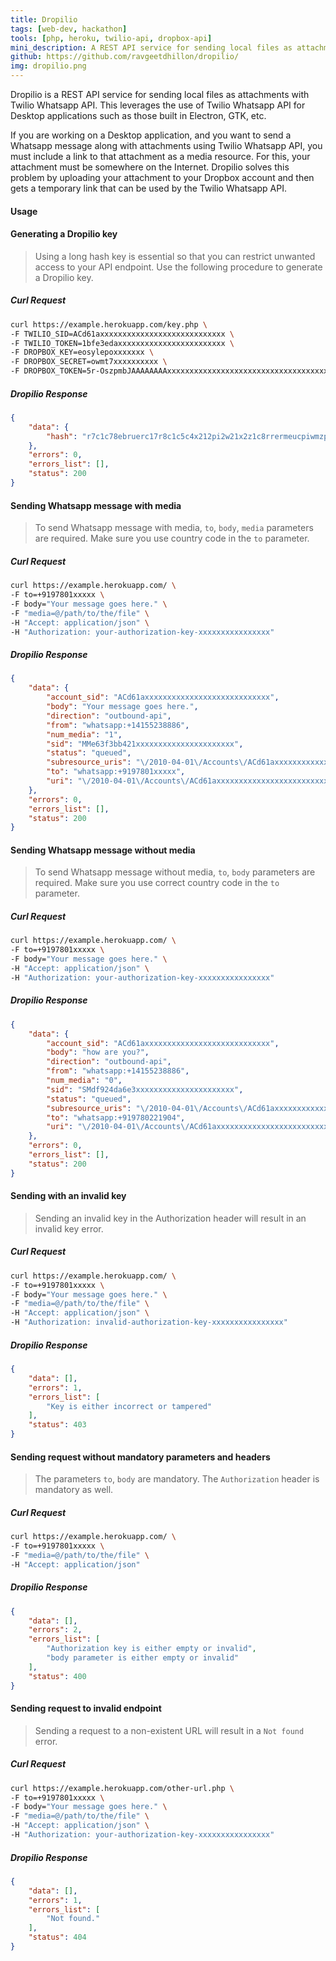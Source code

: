 ```yaml
---
title: Dropilio
tags: [web-dev, hackathon]
tools: [php, heroku, twilio-api, dropbox-api]
mini_description: A REST API service for sending local files as attachments with Twilio Whatsapp API.
github: https://github.com/ravgeetdhillon/dropilio/
img: dropilio.png
---
```


Dropilio is a REST API service for sending local files as attachments with Twilio Whatsapp API. This leverages the use of Twilio Whatsapp API for Desktop applications such as those built in Electron, GTK, etc.

If you are working on a Desktop application, and you want to send a Whatsapp message along with attachments using Twilio Whatsapp API, you must include a link to that attachment as a media resource. For this, your attachment must be somewhere on the Internet. Dropilio solves this problem by uploading your attachment to your Dropbox account and then gets a temporary link that can be used by the Twilio Whatsapp API.

#### Usage

#### Generating a Dropilio key

> Using a long hash key is essential so that you can restrict unwanted access to your API endpoint. Use the following procedure to generate a Dropilio key.

##### Curl Request

```bash
curl https://example.herokuapp.com/key.php \
-F TWILIO_SID=ACd61axxxxxxxxxxxxxxxxxxxxxxxxxxxx \
-F TWILIO_TOKEN=1bfe3edaxxxxxxxxxxxxxxxxxxxxxxxx \
-F DROPBOX_KEY=eosylepoxxxxxxx \
-F DROPBOX_SECRET=owmt7xxxxxxxxxx \
-F DROPBOX_TOKEN=5r-OszpmbJAAAAAAAAxxxxxxxxxxxxxxxxxxxxxxxxxxxxxxxxxxxxxxxxxxxxxx
```

##### Dropilio Response

```json
{
    "data": {
        "hash": "r7c1c78ebruerc17r8c1c5c4x212pi2w21x2z1c8rrermeucpiwmzputz4zyewe7ekne83367323ccuewewng1084dncy484nknccnkxe9eulaqppqpqnbchciuirrer"
    },
    "errors": 0,
    "errors_list": [],
    "status": 200
}
```

#### Sending Whatsapp message with media

> To send Whatsapp message with media, `to`, `body`, `media` parameters are required. Make sure you use country code in the `to` parameter.

##### Curl Request

```bash
curl https://example.herokuapp.com/ \
-F to=+9197801xxxxx \
-F body="Your message goes here." \
-F "media=@/path/to/the/file" \
-H "Accept: application/json" \
-H "Authorization: your-authorization-key-xxxxxxxxxxxxxxxx"
```

##### Dropilio Response

```json
{
    "data": {
        "account_sid": "ACd61axxxxxxxxxxxxxxxxxxxxxxxxxxxx",
        "body": "Your message goes here.",
        "direction": "outbound-api",
        "from": "whatsapp:+14155238886",
        "num_media": "1",
        "sid": "MMe63f3bb421xxxxxxxxxxxxxxxxxxxxxx",
        "status": "queued",
        "subresource_uris": "\/2010-04-01\/Accounts\/ACd61axxxxxxxxxxxxxxxxxxxxxxxxxxxx\/Messages\/MMe63f3bb421xxxxxxxxxxxxxxxxxxxxxx\/Media.json",
        "to": "whatsapp:+9197801xxxxx",
        "uri": "\/2010-04-01\/Accounts\/ACd61axxxxxxxxxxxxxxxxxxxxxxxxxxxx\/Messages\/MMe63f3bb421xxxxxxxxxxxxxxxxxxxxxx.json"
    },
    "errors": 0,
    "errors_list": [],
    "status": 200
}
```

#### Sending Whatsapp message without media

> To send Whatsapp message without media, `to`, `body` parameters are required. Make sure you use correct country code in the `to` parameter.

##### Curl Request

```bash
curl https://example.herokuapp.com/ \
-F to=+9197801xxxxx \
-F body="Your message goes here." \
-H "Accept: application/json" \
-H "Authorization: your-authorization-key-xxxxxxxxxxxxxxxx"
```

##### Dropilio Response

```json
{
    "data": {
        "account_sid": "ACd61axxxxxxxxxxxxxxxxxxxxxxxxxxxx",
        "body": "how are you?",
        "direction": "outbound-api",
        "from": "whatsapp:+14155238886",
        "num_media": "0",
        "sid": "SMdf924da6e3xxxxxxxxxxxxxxxxxxxxxx",
        "status": "queued",
        "subresource_uris": "\/2010-04-01\/Accounts\/ACd61axxxxxxxxxxxxxxxxxxxxxxxxxxxx\/Messages\/SMdf924da6e3xxxxxxxxxxxxxxxxxxxxxx\/Media.json",
        "to": "whatsapp:+919780221904",
        "uri": "\/2010-04-01\/Accounts\/ACd61axxxxxxxxxxxxxxxxxxxxxxxxxxxx\/Messages\/SMdf924da6e3xxxxxxxxxxxxxxxxxxxxxx.json"
    },
    "errors": 0,
    "errors_list": [],
    "status": 200
}
```

#### Sending with an invalid key

> Sending an invalid key in the Authorization header will result in an invalid key error.

##### Curl Request

```bash
curl https://example.herokuapp.com/ \
-F to=+9197801xxxxx \
-F body="Your message goes here." \
-F "media=@/path/to/the/file" \
-H "Accept: application/json" \
-H "Authorization: invalid-authorization-key-xxxxxxxxxxxxxxxx"
```

##### Dropilio Response

```json
{
    "data": [],
    "errors": 1,
    "errors_list": [
        "Key is either incorrect or tampered"
    ],
    "status": 403
}
```

#### Sending request without mandatory parameters and headers

> The parameters `to`, `body` are mandatory. The `Authorization` header is mandatory as well.

##### Curl Request

```bash
curl https://example.herokuapp.com/ \
-F to=+9197801xxxxx \
-F "media=@/path/to/the/file" \
-H "Accept: application/json"
```

##### Dropilio Response

```json
{
    "data": [],
    "errors": 2,
    "errors_list": [
        "Authorization key is either empty or invalid",
        "body parameter is either empty or invalid"
    ],
    "status": 400
}
```

#### Sending request to invalid endpoint

> Sending a request to a non-existent URL will result in a `Not found` error.

##### Curl Request

```bash
curl https://example.herokuapp.com/other-url.php \
-F to=+9197801xxxxx \
-F body="Your message goes here." \
-F "media=@/path/to/the/file" \
-H "Accept: application/json" \
-H "Authorization: your-authorization-key-xxxxxxxxxxxxxxxx"
```

##### Dropilio Response

```json
{
    "data": [],
    "errors": 1,
    "errors_list": [
        "Not found."
    ],
    "status": 404
}
```